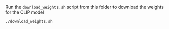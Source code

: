 Run the `download_weights.sh` script from this folder to download the weights for the CLIP model

```bash
./download_weights.sh
```